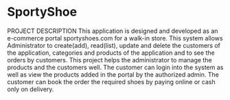 # SportyShoe
PROJECT DESCRIPTION
This application is designed and developed as an e-commerce portal sportyshoes.com for a walk-in store. This system allows Administrator to create(add), read(list), update and delete the customers of the application, categories and products of the application and to see the orders by customers. This project helps the administrator to manage the products and the customers well. The customer can login into the system as well as view the products added in the portal by the authorized admin. The customer can book the order the required shoes by paying online or cash only on delivery.
